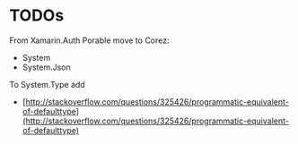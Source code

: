 ﻿# TODOs

From Xamarin.Auth Porable move to Corez:

*	System 
*	System.Json

To System.Type add

*	[http://stackoverflow.com/questions/325426/programmatic-equivalent-of-defaulttype](http://stackoverflow.com/questions/325426/programmatic-equivalent-of-defaulttype)


 


